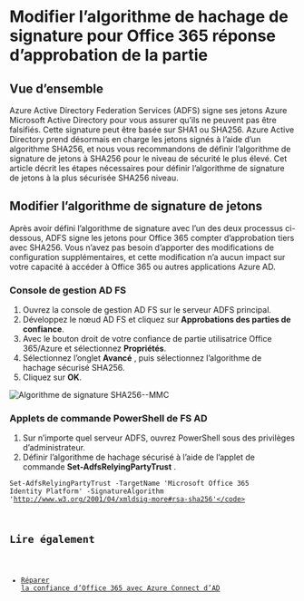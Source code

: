 <properties
    pageTitle="Algorithme de hachage de signature de modification pour l’approbation des parties de la réponse Office 365 | Microsoft Azure"
    description="Cette page fournit des instructions permettant de modifier l’algorithme SHA pour l’approbation de fédération avec Office 365"
    keywords="SHA1, SHA256, O365, fédération, aadconnect, adfs, Federation Services, sha de modification, l’approbation de fédération, approbation de tiers de confiance"
    services="active-directory"
    documentationCenter=""
    authors="anandyadavmsft"
    manager="samueld"
    editor=""/>

<tags
    ms.service="active-directory"
    ms.workload="identity"
    ms.tgt_pltfrm="na"
    ms.devlang="na"
    ms.topic="article"
    ms.date="08/01/2016"
    ms.author="anandy"/>

# <a name="change-signature-hash-algorithm-for-office-365-replying-party-trust"></a>Modifier l’algorithme de hachage de signature pour Office 365 réponse d’approbation de la partie

## <a name="overview"></a>Vue d’ensemble

Azure Active Directory Federation Services (ADFS) signe ses jetons Azure Microsoft Active Directory pour vous assurer qu’ils ne peuvent pas être falsifiés. Cette signature peut être basée sur SHA1 ou SHA256. Azure Active Directory prend désormais en charge les jetons signés à l’aide d’un algorithme SHA256, et nous vous recommandons de définir l’algorithme de signature de jetons à SHA256 pour le niveau de sécurité le plus élevé. Cet article décrit les étapes nécessaires pour définir l’algorithme de signature de jetons à la plus sécurisée SHA256 niveau.

## <a name="change-the-token-signing-algorithm"></a>Modifier l’algorithme de signature de jetons

Après avoir défini l’algorithme de signature avec l’un des deux processus ci-dessous, ADFS signe les jetons pour Office 365 compter d’approbation tiers avec SHA256. Vous n’avez pas besoin d’apporter des modifications de configuration supplémentaires, et cette modification n’a aucun impact sur votre capacité à accéder à Office 365 ou autres applications Azure AD.

### <a name="ad-fs-management-console"></a>Console de gestion AD FS

1. Ouvrez la console de gestion AD FS sur le serveur ADFS principal.
2. Développez le nœud AD FS et cliquez sur **Approbations des parties de confiance**.
3. Avec le bouton droit de votre confiance de partie utilisatrice Office 365/Azure et sélectionnez **Propriétés**.
4. Sélectionnez l’onglet **Avancé** , puis sélectionnez l’algorithme de hachage sécurisé SHA256.
5. Cliquez sur **OK**.

![Algorithme de signature SHA256--MMC](./media/active-directory-aadconnectfed-sha256guidance/mmc.png)

### <a name="ad-fs-powershell-cmdlets"></a>Applets de commande PowerShell de FS AD

1. Sur n’importe quel serveur ADFS, ouvrez PowerShell sous des privilèges d’administrateur.
2. Définir l’algorithme de hachage sécurisé à l’aide de l’applet de commande **Set-AdfsRelyingPartyTrust** .

 <code>Set-AdfsRelyingPartyTrust -TargetName 'Microsoft Office 365 Identity Platform' -SignatureAlgorithm 'http://www.w3.org/2001/04/xmldsig-more#rsa-sha256'</code>

## <a name="also-read"></a>Lire également

* [Réparer la confiance d’Office 365 avec Azure Connect d’AD](./active-directory-aadconnect-federation-management.md#repairing-the-trust)
